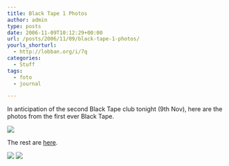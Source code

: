 ```yaml
---
title: Black Tape 1 Photos
author: admin
type: posts
date: 2006-11-09T10:12:29+00:00
url: /posts/2006/11/09/black-tape-1-photos/
yourls_shorturl:
  - http://lobban.org/i/7q
categories:
  - Stuff
tags:
  - foto
  - journal

---
```

In anticipation of the second Black Tape club tonight (9th Nov), here are the photos from the first ever Black Tape.

![][1]

The rest are <a href="http://flickr.com/photos/nonimage/sets/72157594345748430/" target="_blank">here</a>. 

<div class="feedflare">
  <a href="http://feeds.feedburner.com/~f/nonimage?a=4vj7n0JY"><img src="http://feeds.feedburner.com/~f/nonimage?i=4vj7n0JY" /></a> <a href="http://feeds.feedburner.com/~f/nonimage?a=qcqz2HGK"><img src="http://feeds.feedburner.com/~f/nonimage?i=qcqz2HGK" /></a>
</div>

 [1]: http://lobban.org/wp-content/uploads/2011/06/279381350_6476730bfe_m.jpg